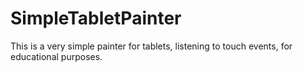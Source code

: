 SimpleTabletPainter
===================

This is a very simple painter for tablets, listening to touch events, for educational purposes.